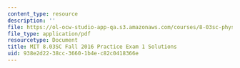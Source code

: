 ```yaml
---
content_type: resource
description: ''
file: https://ol-ocw-studio-app-qa.s3.amazonaws.com/courses/8-03sc-physics-iii-vibrations-and-waves-fall-2016/938e2d2238cc36601b4ec82c0418366e_MIT8_03SCF16_PracticeExam1_Solutions.pdf
file_type: application/pdf
resourcetype: Document
title: MIT 8.03SC Fall 2016 Practice Exam 1 Solutions
uid: 938e2d22-38cc-3660-1b4e-c82c0418366e
---
```

